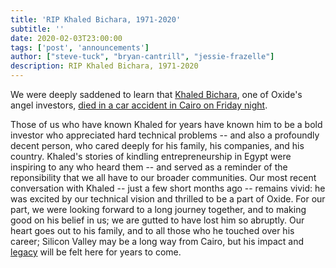 ```yaml
---
title: 'RIP Khaled Bichara, 1971-2020'
subtitle: ''
date: 2020-02-03T23:00:00
tags: ['post', 'announcements']
author: ["steve-tuck", "bryan-cantrill", "jessie-frazelle"]
description: RIP Khaled Bichara, 1971-2020
---
```


We were deeply saddened to learn that <a href="https://en.wikipedia.org/wiki/Khaled_Bichara">Khaled Bichara</a>, one of Oxide's angel investors, <a href="https://www.menabytes.com/khaled-bichara-dies-car-accident/">died in a car accident in Cairo on Friday night</a>. 

<!--more-->

Those of us who have known Khaled for years have known him to be a bold investor who appreciated hard technical problems -- and also a profoundly decent person, who cared deeply for his family, his companies, and his country.  Khaled's stories of kindling entrepreneurship in Egypt were inspiring to any who heard them -- and served as a reminder of the reponsibility that we all have to our broader communities.  Our most recent conversation with Khaled -- just a few short months ago -- remains vivid: he was excited by our technical vision and thrilled to be a part of Oxide. For our part, we were looking forward to a long journey together, and to making good on his belief in us; we are gutted to have lost him so abruptly. Our heart goes out to his family, and to all those who he touched over his career; Silicon Valley may be a long way from Cairo, but his impact and <a href="https://waya.media/the-legacy-of-khaled-bichara/">legacy</a> will be felt here for years to come.
